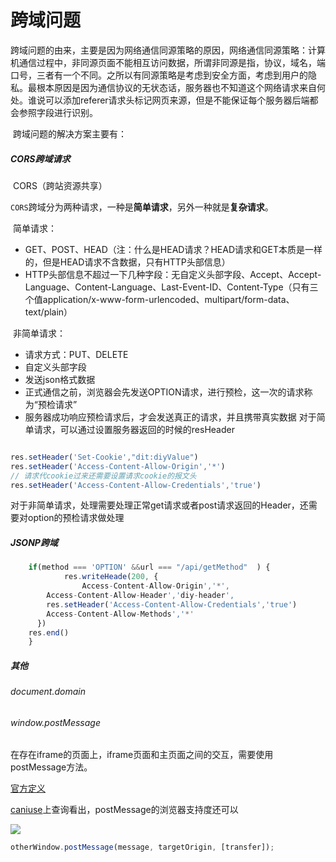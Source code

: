 # 					 跨域问题

[3000字说说跨域！面试官听完之后露出了满意的笑容]: https://juejin.im/post/5e74e690e51d4526d87c93df

​		跨域问题的由来，主要是因为网络通信同源策略的原因，网络通信同源策略：计算机通信过程中，非同源页面不能相互访问数据，所谓非同源是指，协议，域名，端口号，三者有一个不同。之所以有同源策略是考虑到安全方面，考虑到用户的隐私。最根本原因是因为通信协议的无状态话，服务器也不知道这个网络请求来自何处。谁说可以添加referer请求头标记网页来源，但是不能保证每个服务器后端都会参照字段进行识别。

​	跨域问题的解决方案主要有：

##### 	 CORS跨域请求

​		CORS（跨站资源共享）

​	`CORS`跨域分为两种请求，一种是**简单请求**，另外一种就是**复杂请求**。

​	简单请求：

- GET、POST、HEAD（注：什么是HEAD请求？HEAD请求和GET本质是一样的，但是HEAD请求不含数据，只有HTTP头部信息）
- HTTP头部信息不超过一下几种字段：无自定义头部字段、Accept、Accept-Language、Content-Language、Last-Event-ID、Content-Type（只有三个值application/x-www-form-urlencoded、multipart/form-data、text/plain）

​	非简单请求：

- 请求方式：PUT、DELETE
- 自定义头部字段
- 发送json格式数据
- 正式通信之前，浏览器会先发送OPTION请求，进行预检，这一次的请求称为“预检请求”
- 服务器成功响应预检请求后，才会发送真正的请求，并且携带真实数据
  对于简单请求，可以通过设置服务器返回的时候的resHeader

```js

res.setHeader('Set-Cookie',"dit:diyValue")
res.setHeader('Access-Content-Allow-Origin','*')
// 请求代cookie过来还需要设置请求cookie的报文头
res.setHeader('Access-Content-Allow-Credentials','true')

```

对于非简单请求，处理需要处理正常get请求或者post请求返回的Header，还需要对option的预检请求做处理

#####  	JSONP跨域
```js
	if(method === 'OPTION' &&url === "/api/getMethod"  ) {
			res.writeHeade(200, {
				Access-Content-Allow-Origin','*',
        Access-Content-Allow-Header','diy-header',
        res.setHeader('Access-Content-Allow-Credentials','true')
        Access-Content-Allow-Methods','*'
      })
    res.end()
	}
```


#####      其他

###### 		document.domain

###### 		window.postMessage

​		在存在iframe的页面上，iframe页面和主页面之间的交互，需要使用postMessage方法。

[官方定义](https://developer.mozilla.org/zh-CN/docs/Web/API/Window/postMessage)

[caniuse](www.caniuse.com)上查询看出，postMessage的浏览器支持度还可以

![](https://tva1.sinaimg.cn/large/007S8ZIlgy1gdpnzko5eoj31tc0mkgpv.jpg)

```js
otherWindow.postMessage(message, targetOrigin, [transfer]);
```



​	  

